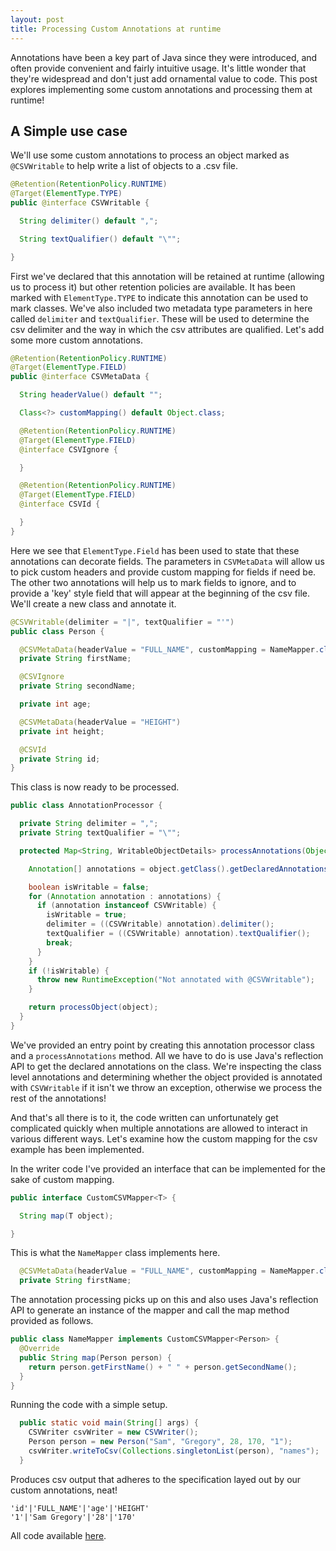 ```yaml
---
layout: post
title: Processing Custom Annotations at runtime
---
```


Annotations have been a key part of Java since they were introduced, and often provide convenient and fairly intuitive usage. It's little wonder that they're widespread and don't just add ornamental value to code. This post explores implementing some custom annotations and processing them at runtime!

## A Simple use case

We'll use some custom annotations to process an object marked as `@CSVWritable` to help write a list of objects to a .csv file.

```java
@Retention(RetentionPolicy.RUNTIME)
@Target(ElementType.TYPE)
public @interface CSVWritable {

  String delimiter() default ",";

  String textQualifier() default "\"";

}
```

First we've declared that this annotation will be retained at runtime (allowing us to process it) but other retention policies are available. It has been marked with `ElementType.TYPE` to indicate this annotation can be used to mark classes. We've also included two metadata type parameters in here called `delimiter` and `textQualifier`. These will be used to determine the csv delimiter and the way in which the csv attributes are qualified. Let's add some more custom annotations.

```java
@Retention(RetentionPolicy.RUNTIME)
@Target(ElementType.FIELD)
public @interface CSVMetaData {

  String headerValue() default "";

  Class<?> customMapping() default Object.class;

  @Retention(RetentionPolicy.RUNTIME)
  @Target(ElementType.FIELD)
  @interface CSVIgnore {

  }

  @Retention(RetentionPolicy.RUNTIME)
  @Target(ElementType.FIELD)
  @interface CSVId {

  }
}
```

Here we see that `ElementType.Field` has been used to state that these annotations can decorate fields. The parameters in `CSVMetaData` will allow us to pick custom headers and provide custom mapping for fields if need be. The other two annotations will help us to mark fields to ignore, and to provide a 'key' style field that will appear at the beginning of the csv file. We'll create a new class and annotate it.

```java
@CSVWritable(delimiter = "|", textQualifier = "'")
public class Person {

  @CSVMetaData(headerValue = "FULL_NAME", customMapping = NameMapper.class)
  private String firstName;

  @CSVIgnore
  private String secondName;

  private int age;

  @CSVMetaData(headerValue = "HEIGHT")
  private int height;

  @CSVId
  private String id;
}
```

This class is now ready to be processed.

```java
public class AnnotationProcessor {

  private String delimiter = ",";
  private String textQualifier = "\"";

  protected Map<String, WritableObjectDetails> processAnnotations(Object object) {

    Annotation[] annotations = object.getClass().getDeclaredAnnotations();

    boolean isWritable = false;
    for (Annotation annotation : annotations) {
      if (annotation instanceof CSVWritable) {
        isWritable = true;
        delimiter = ((CSVWritable) annotation).delimiter();
        textQualifier = ((CSVWritable) annotation).textQualifier();
        break;
      }
    }
    if (!isWritable) {
      throw new RuntimeException("Not annotated with @CSVWritable");
    }

    return processObject(object);
  }
}
```

We've provided an entry point by creating this annotation processor class and a `processAnnotations` method. All we have to do is use Java's reflection API to get the declared annotations on the class. We're inspecting the class level annotations and determining whether the object provided is annotated with `CSVWritable` if it isn't we throw an exception, otherwise we process the rest of the annotations!

And that's all there is to it, the code written can unfortunately get complicated quickly when multiple annotations are allowed to interact in various different ways. Let's examine how the custom mapping for the csv example has been implemented.

In the writer code I've provided an interface that can be implemented for the sake of custom mapping.

```java
public interface CustomCSVMapper<T> {

  String map(T object);

}
```

This is what the `NameMapper` class implements here.

```java
  @CSVMetaData(headerValue = "FULL_NAME", customMapping = NameMapper.class)
  private String firstName;
```

The annotation processing picks up on this and also uses Java's reflection API to generate an instance of the mapper and call the map method provided as follows.

```java
public class NameMapper implements CustomCSVMapper<Person> {
  @Override
  public String map(Person person) {
    return person.getFirstName() + " " + person.getSecondName();
  }
}
```

Running the code with a simple setup.

```java
  public static void main(String[] args) {
    CSVWriter csvWriter = new CSVWriter();
    Person person = new Person("Sam", "Gregory", 28, 170, "1");
    csvWriter.writeToCsv(Collections.singletonList(person), "names");
  }
```

Produces csv output that adheres to the specification layed out by our custom annotations, neat!

```csv
'id'|'FULL_NAME'|'age'|'HEIGHT'
'1'|'Sam Gregory'|'28'|'170'
```

All code available [here](https://github.com/sgregory8/custom-annotations).
